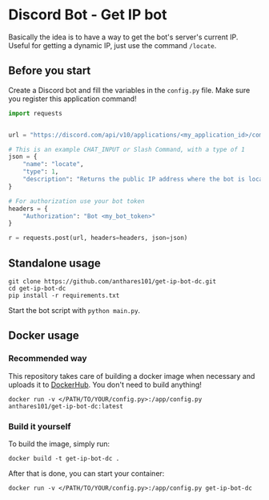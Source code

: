 # Discord Bot - Get IP bot

Basically the idea is to have a way to get the bot's server's current IP. Useful for getting a dynamic IP, just use the command `/locate`.

## Before you start

Create a Discord bot and fill the variables in the `config.py` file. Make sure you register this application command!
```python
import requests


url = "https://discord.com/api/v10/applications/<my_application_id>/commands"

# This is an example CHAT_INPUT or Slash Command, with a type of 1
json = {
    "name": "locate",
    "type": 1,
    "description": "Returns the public IP address where the bot is located",
}

# For authorization use your bot token
headers = {
    "Authorization": "Bot <my_bot_token>"
}

r = requests.post(url, headers=headers, json=json)
```

## Standalone usage

```
git clone https://github.com/anthares101/get-ip-bot-dc.git
cd get-ip-bot-dc
pip install -r requirements.txt
```

Start the bot script with `python main.py`.

## Docker usage

### Recommended way

This repository takes care of building a docker image when necessary and uploads it to [DockerHub](https://hub.docker.com/r/anthares101/get-ip-bot-dc). You don't need to build anything!

```
docker run -v </PATH/TO/YOUR/config.py>:/app/config.py anthares101/get-ip-bot-dc:latest
```

### Build it yourself

To build the image, simply run:

```
docker build -t get-ip-bot-dc .
```

After that is done, you can start your container:

```
docker run -v </PATH/TO/YOUR/config.py>:/app/config.py get-ip-bot-dc
```
